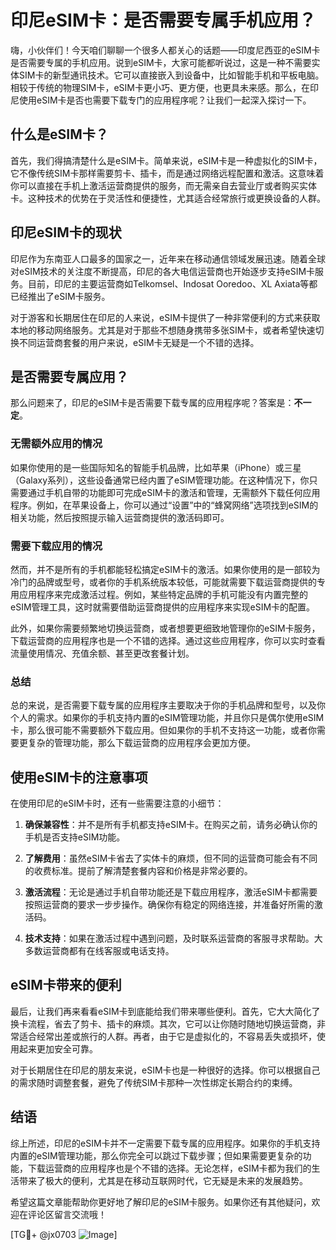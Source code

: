 # 印尼eSIM卡：是否需要专属手机应用？

嗨，小伙伴们！今天咱们聊聊一个很多人都关心的话题——印度尼西亚的eSIM卡是否需要专属的手机应用。说到eSIM卡，大家可能都听说过，这是一种不需要实体SIM卡的新型通讯技术。它可以直接嵌入到设备中，比如智能手机和平板电脑。相较于传统的物理SIM卡，eSIM卡更小巧、更方便，也更具未来感。那么，在印尼使用eSIM卡是否也需要下载专门的应用程序呢？让我们一起深入探讨一下。

## 什么是eSIM卡？

首先，我们得搞清楚什么是eSIM卡。简单来说，eSIM卡是一种虚拟化的SIM卡，它不像传统SIM卡那样需要剪卡、插卡，而是通过网络远程配置和激活。这意味着你可以直接在手机上激活运营商提供的服务，而无需亲自去营业厅或者购买实体卡。这种技术的优势在于灵活性和便捷性，尤其适合经常旅行或更换设备的人群。

## 印尼eSIM卡的现状

印尼作为东南亚人口最多的国家之一，近年来在移动通信领域发展迅速。随着全球对eSIM技术的关注度不断提高，印尼的各大电信运营商也开始逐步支持eSIM卡服务。目前，印尼的主要运营商如Telkomsel、Indosat Ooredoo、XL Axiata等都已经推出了eSIM卡服务。

对于游客和长期居住在印尼的人来说，eSIM卡提供了一种非常便利的方式来获取本地的移动网络服务。尤其是对于那些不想随身携带多张SIM卡，或者希望快速切换不同运营商套餐的用户来说，eSIM卡无疑是一个不错的选择。

## 是否需要专属应用？

那么问题来了，印尼的eSIM卡是否需要下载专属的应用程序呢？答案是：**不一定**。

### 无需额外应用的情况

如果你使用的是一些国际知名的智能手机品牌，比如苹果（iPhone）或三星（Galaxy系列），这些设备通常已经内置了eSIM管理功能。在这种情况下，你只需要通过手机自带的功能即可完成eSIM卡的激活和管理，无需额外下载任何应用程序。例如，在苹果设备上，你可以通过“设置”中的“蜂窝网络”选项找到eSIM的相关功能，然后按照提示输入运营商提供的激活码即可。

### 需要下载应用的情况

然而，并不是所有的手机都能轻松搞定eSIM卡的激活。如果你使用的是一部较为冷门的品牌或型号，或者你的手机系统版本较低，可能就需要下载运营商提供的专用应用程序来完成激活过程。例如，某些特定品牌的手机可能没有内置完整的eSIM管理工具，这时就需要借助运营商提供的应用程序来实现eSIM卡的配置。

此外，如果你需要频繁地切换运营商，或者想要更细致地管理你的eSIM卡服务，下载运营商的应用程序也是一个不错的选择。通过这些应用程序，你可以实时查看流量使用情况、充值余额、甚至更改套餐计划。

### 总结

总的来说，是否需要下载专属的应用程序主要取决于你的手机品牌和型号，以及你个人的需求。如果你的手机支持内置的eSIM管理功能，并且你只是偶尔使用eSIM卡，那么很可能不需要额外下载应用。但如果你的手机不支持这一功能，或者你需要更复杂的管理功能，那么下载运营商的应用程序会更加方便。

## 使用eSIM卡的注意事项

在使用印尼的eSIM卡时，还有一些需要注意的小细节：

1. **确保兼容性**：并不是所有手机都支持eSIM卡。在购买之前，请务必确认你的手机是否支持eSIM功能。
   
2. **了解费用**：虽然eSIM卡省去了实体卡的麻烦，但不同的运营商可能会有不同的收费标准。提前了解清楚套餐内容和价格是非常必要的。

3. **激活流程**：无论是通过手机自带功能还是下载应用程序，激活eSIM卡都需要按照运营商的要求一步步操作。确保你有稳定的网络连接，并准备好所需的激活码。

4. **技术支持**：如果在激活过程中遇到问题，及时联系运营商的客服寻求帮助。大多数运营商都有在线客服或电话支持。

## eSIM卡带来的便利

最后，让我们再来看看eSIM卡到底能给我们带来哪些便利。首先，它大大简化了换卡流程，省去了剪卡、插卡的麻烦。其次，它可以让你随时随地切换运营商，非常适合经常出差或旅行的人群。再者，由于它是虚拟化的，不容易丢失或损坏，使用起来更加安全可靠。

对于长期居住在印尼的朋友来说，eSIM卡也是一种很好的选择。你可以根据自己的需求随时调整套餐，避免了传统SIM卡那种一次性绑定长期合约的束缚。

## 结语

综上所述，印尼的eSIM卡并不一定需要下载专属的应用程序。如果你的手机支持内置的eSIM管理功能，那么你完全可以跳过下载步骤；但如果需要更复杂的功能，下载运营商的应用程序也是个不错的选择。无论怎样，eSIM卡都为我们的生活带来了极大的便利，尤其是在移动互联网时代，它无疑是未来的发展趋势。

希望这篇文章能帮助你更好地了解印尼的eSIM卡服务。如果你还有其他疑问，欢迎在评论区留言交流哦！

[TG💪+ @jx0703 ![Image](https://github.com/user-attachments/assets/dbca1d08-cadb-493c-b0ec-ad6f7a83f270)]